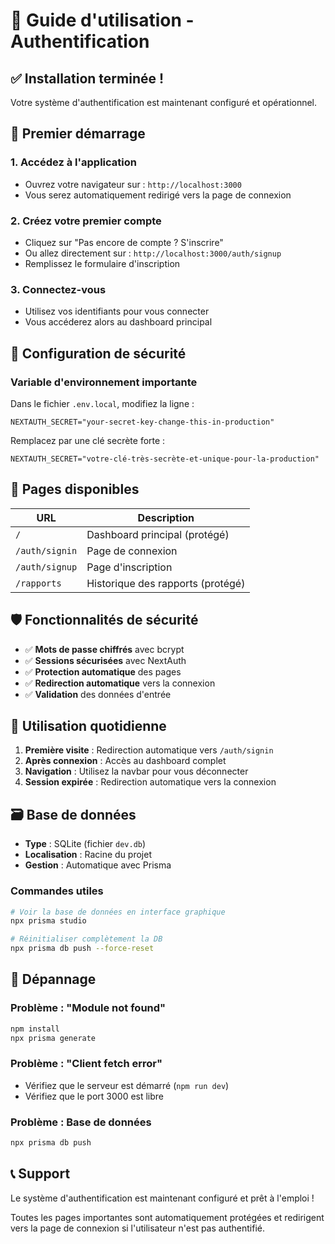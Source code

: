 # 🔐 Guide d'utilisation - Authentification

## ✅ Installation terminée !

Votre système d'authentification est maintenant configuré et opérationnel.

## 🚀 Premier démarrage

### 1. Accédez à l'application

- Ouvrez votre navigateur sur : `http://localhost:3000`
- Vous serez automatiquement redirigé vers la page de connexion

### 2. Créez votre premier compte

- Cliquez sur "Pas encore de compte ? S'inscrire"
- Ou allez directement sur : `http://localhost:3000/auth/signup`
- Remplissez le formulaire d'inscription

### 3. Connectez-vous

- Utilisez vos identifiants pour vous connecter
- Vous accéderez alors au dashboard principal

## 🔧 Configuration de sécurité

### Variable d'environnement importante

Dans le fichier `.env.local`, modifiez la ligne :

```
NEXTAUTH_SECRET="your-secret-key-change-this-in-production"
```

Remplacez par une clé secrète forte :

```
NEXTAUTH_SECRET="votre-clé-très-secrète-et-unique-pour-la-production"
```

## 📱 Pages disponibles

| URL            | Description                       |
| -------------- | --------------------------------- |
| `/`            | Dashboard principal (protégé)     |
| `/auth/signin` | Page de connexion                 |
| `/auth/signup` | Page d'inscription                |
| `/rapports`    | Historique des rapports (protégé) |

## 🛡️ Fonctionnalités de sécurité

- ✅ **Mots de passe chiffrés** avec bcrypt
- ✅ **Sessions sécurisées** avec NextAuth
- ✅ **Protection automatique** des pages
- ✅ **Redirection automatique** vers la connexion
- ✅ **Validation** des données d'entrée

## 🔄 Utilisation quotidienne

1. **Première visite** : Redirection automatique vers `/auth/signin`
2. **Après connexion** : Accès au dashboard complet
3. **Navigation** : Utilisez la navbar pour vous déconnecter
4. **Session expirée** : Redirection automatique vers la connexion

## 🗃️ Base de données

- **Type** : SQLite (fichier `dev.db`)
- **Localisation** : Racine du projet
- **Gestion** : Automatique avec Prisma

### Commandes utiles

```bash
# Voir la base de données en interface graphique
npx prisma studio

# Réinitialiser complètement la DB
npx prisma db push --force-reset
```

## 🔧 Dépannage

### Problème : "Module not found"

```bash
npm install
npx prisma generate
```

### Problème : "Client fetch error"

- Vérifiez que le serveur est démarré (`npm run dev`)
- Vérifiez que le port 3000 est libre

### Problème : Base de données

```bash
npx prisma db push
```

## 📞 Support

Le système d'authentification est maintenant configuré et prêt à l'emploi !

Toutes les pages importantes sont automatiquement protégées et redirigent vers la page de connexion si l'utilisateur n'est pas authentifié.
